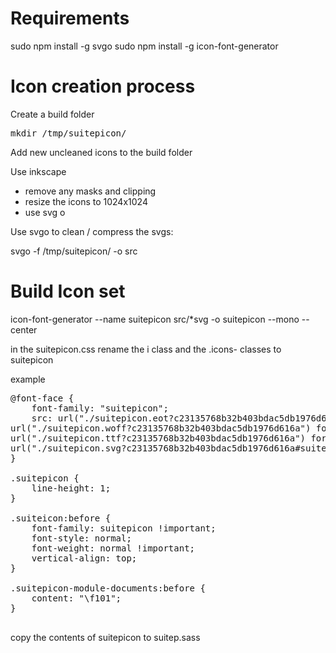 # Requirements

sudo npm install -g svgo
sudo npm install -g icon-font-generator

# Icon creation process
Create a build folder

<pre>
mkdir /tmp/suitepicon/
</pre>

Add new uncleaned icons to the build folder 

Use inkscape
* remove any masks and clipping
* resize the icons to 1024x1024
* use svg o 

Use svgo to clean / compress the svgs:

svgo -f /tmp/suitepicon/ -o src
 

# Build Icon set
icon-font-generator --name suitepicon src/*svg -o suitepicon --mono --center

in the suitepicon.css
rename the i class and the .icons- classes to suitepicon

example
<pre>
@font-face {
    font-family: "suitepicon";
    src: url("./suitepicon.eot?c23135768b32b403bdac5db1976d616a?#iefix") format("embedded-opentype"),
url("./suitepicon.woff?c23135768b32b403bdac5db1976d616a") format("woff"),
url("./suitepicon.ttf?c23135768b32b403bdac5db1976d616a") format("truetype"),
url("./suitepicon.svg?c23135768b32b403bdac5db1976d616a#suitepicon") format("svg");
}

.suitepicon {
    line-height: 1;
}

.suiteicon:before {
    font-family: suitepicon !important;
    font-style: normal;
    font-weight: normal !important;
    vertical-align: top;
}

.suitepicon-module-documents:before {
    content: "\f101";
}

</pre>

copy the contents of suitepicon to suitep.sass